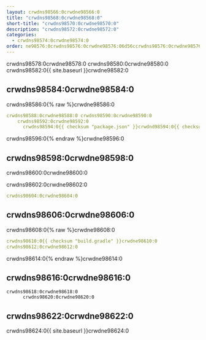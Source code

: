```yaml
---
layout: crwdns98566:0crwdne98566:0
title: "crwdns98568:0crwdne98568:0"
short-title: "crwdns98570:0crwdne98570:0"
description: "crwdns98572:0crwdne98572:0"
categories:
  - crwdns98574:0crwdne98574:0
order: ne98576:0crwdns98576:0crwdne98576:06d56ccrwdns98576:0crwdne98576:0.crwdns98576:0crwdne98576:00405472crwdns98576:0crwdne98576:0
---
```

crwdns98578:0crwdne98578:0 crwdns98580:0crwdne98580:0 crwdns98582:0{{ site.baseurl }}crwdne98582:0

## crwdns98584:0crwdne98584:0

crwdns98586:0{% raw %}crwdne98586:0

```yaml
crwdns98588:0crwdne98588:0 crwdns98590:0crwdne98590:0
    crwdns98592:0crwdne98592:0
      crwdns98594:0{{ checksum "package.json" }}crwdnd98594:0{{ checksum "package.json" }}crwdne98594:0
```

crwdns98596:0{% endraw %}crwdne98596:0

## crwdns98598:0crwdne98598:0

crwdns98600:0crwdne98600:0

crwdns98602:0crwdne98602:0

```yaml
crwdns98604:0crwdne98604:0
```

## crwdns98606:0crwdne98606:0

crwdns98608:0{% raw %}crwdne98608:0

```yaml
crwdns98610:0{{ checksum "build.gradle" }}crwdne98610:0
crwdns98612:0crwdne98612:0
```

crwdns98614:0{% endraw %}crwdne98614:0

## crwdns98616:0crwdne98616:0

    crwdns98618:0crwdne98618:0
          crwdns98620:0crwdne98620:0
    
    

## crwdns98622:0crwdne98622:0

crwdns98624:0{{ site.baseurl }}crwdne98624:0